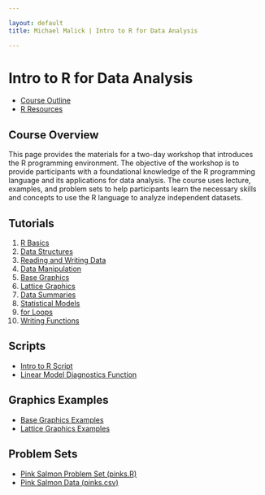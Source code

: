 ```yaml
---

layout: default
title: Michael Malick | Intro to R for Data Analysis

---
```

 

# Intro to R for Data Analysis


* <a href="/r-intro/outline.html">Course Outline</a>
* <a href="/r-intro/resources.html">R Resources</a>
   <!-- <a href="#overview">Course Overview</a> </br> -->
   <!-- <a href="#tutorials">Tutorials</a> </br> -->
   <!-- <a href="#scripts">Scripts</a> </br> -->
   <!-- <a href="#graphicsexamples">Graphics Examples</a> </br> -->
   <!-- <a href="#problems">Problem Sets</a> </br> -->




## Course Overview
<a id="overview"></a>
This page provides the materials for a two-day workshop that
introduces the R programming environment. The objective of the
workshop is to provide participants with a foundational knowledge of
the R programming language and its applications for data analysis.
The course uses lecture, examples, and problem sets to help
participants learn the necessary skills and concepts to use the R
language to analyze independent datasets.



## Tutorials
<a id="tutorials"></a>

1.  [R Basics][T1]
2.  [Data Structures][T2]
3.  [Reading and Writing Data][T3]
4.  [Data Manipulation][T4]
5.  [Base Graphics][T5]
6.  [Lattice Graphics][T6]
7.  [Data Summaries][T7]
8.  [Statistical Models][T8]
9.  [for Loops][T9]
10. [Writing Functions][T10]


[T1]:  /r-intro/tutorials/1_basics.pdf
[T2]:  /r-intro/tutorials/2_data_structures.pdf
[T3]:  /r-intro/tutorials/3_reading_writing_data.pdf
[T4]:  /r-intro/tutorials/4_data_manipulation.pdf
[T5]:  /r-intro/tutorials/5_base_graphics.pdf
[T6]:  /r-intro/tutorials/6_lattice_graphics.pdf
[T7]:  /r-intro/tutorials/7_data_summaries.pdf
[T8]:  /r-intro/tutorials/8_statistical_models.pdf
[T9]:  /r-intro/tutorials/9_for_loops.pdf
[T10]: /r-intro/tutorials/10_writing_functions.pdf



## Scripts
<a id="scripts"></a>

* [Intro to R Script][script1]
* [Linear Model Diagnostics Function][script2] 

[script1]: /r-intro/scripts/script_intro_r.R
[script2]: /r-intro/scripts/script_lm_diag.R



## Graphics Examples
<a id="graphicsexamples"></a>

* [Base Graphics Examples][E1]
* [Lattice Graphics Examples][E2]

[E1]: /r-intro/tutorials/example_base_graphics.pdf
[E2]: /r-intro/tutorials/example_lattice_graphics.pdf



## Problem Sets
<a id="problems"></a>

* [Pink Salmon Problem Set (pinks.R)][P1]
* [Pink Salmon Data (pinks.csv)][P2]

[P1]: /r-intro/problems/pinks.R
[P2]: /r-intro/problems/pinks.csv


